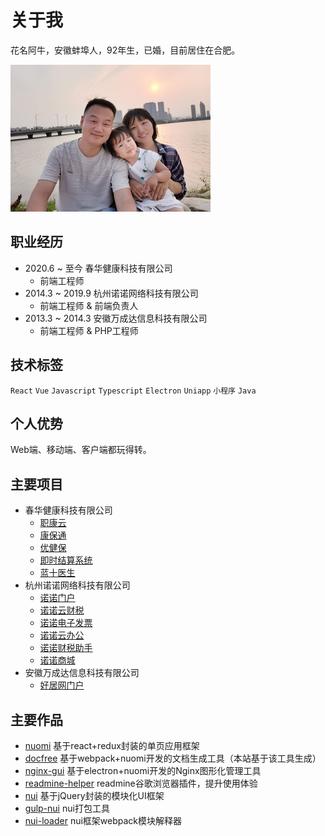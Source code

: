 # 关于我

花名阿牛，安徽蚌埠人，92年生，已婚，目前居住在合肥。

![](./.img/1.jpg)

## 职业经历

- 2020.6 ~ 至今 春华健康科技有限公司
  - 前端工程师
- 2014.3 ~ 2019.9 杭州诺诺网络科技有限公司
  - 前端工程师 & 前端负责人
- 2013.3 ~ 2014.3 安徽万成达信息科技有限公司
  - 前端工程师 & PHP工程师

## 技术标签

`React`
`Vue`
`Javascript`
`Typescript`
`Electron`
`Uniapp`
`小程序`
`Java`

## 个人优势

Web端、移动端、客户端都玩得转。

## 主要项目

- 春华健康科技有限公司
  - [职康云](https://www.zhikangyun.cn/)
  - [康保通](https://kangbaotong.net/)
  - [优健保](https://youjianbao.cc/)
  - [即时结算系统](https://e.kangbaotong.net/)
  - [蓝十医生](https://a.app.qq.com/o/simple.jsp?pkgname=com.chunhuahealth.doctor&fromcase=40002)
- 杭州诺诺网络科技有限公司
  - [诺诺门户](https://www.jss.com.cn/)
  - [诺诺云财税](https://cloud.jss.com.cn/)
  - [诺诺电子发票](https://fp.jss.com.cn/)
  - [诺诺云办公](https://oa.jss.com.cn/)
  - [诺诺财税助手](https://cszs.jss.com.cn/)
  - [诺诺商城](https://www.axnsc.com/)
- 安徽万成达信息科技有限公司
  - [好居网门户](https://haoju.cn/)

## 主要作品

- [nuomi](https://github.com/nuomijs/nuomi) 基于react+redux封装的单页应用框架
- [docfree](https://github.com/yinjiazeng/docfree) 基于webpack+nuomi开发的文档生成工具（本站基于该工具生成）
- [nginx-gui](https://github.com/yinjiazeng/NginxGUI) 基于electron+nuomi开发的Nginx图形化管理工具
- [readmine-helper](https://github.com/yinjiazeng/readmine-helper) readmine谷歌浏览器插件，提升使用体验
- [nui](https://github.com/yinjiazeng/nui) 基于jQuery封装的模块化UI框架
- [gulp-nui](https://github.com/yinjiazeng/gulp-nui) nui打包工具
- [nui-loader](https://github.com/yinjiazeng/gulp-nui) nui框架webpack模块解释器